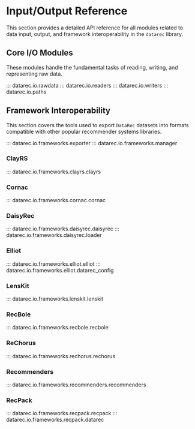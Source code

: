 # Input/Output Reference

This section provides a detailed API reference for all modules related to data input, output, and framework interoperability in the `datarec` library.

## Core I/O Modules

These modules handle the fundamental tasks of reading, writing, and representing raw data.

::: datarec.io.rawdata
::: datarec.io.readers
::: datarec.io.writers
::: datarec.io.paths

## Framework Interoperability

This section covers the tools used to export `DataRec` datasets into formats compatible with other popular recommender systems libraries.

::: datarec.io.frameworks.exporter
::: datarec.io.frameworks.manager

### ClayRS

::: datarec.io.frameworks.clayrs.clayrs

### Cornac

::: datarec.io.frameworks.cornac.cornac

### DaisyRec

::: datarec.io.frameworks.daisyrec.daisyrec
::: datarec.io.frameworks.daisyrec.loader

### Elliot

::: datarec.io.frameworks.elliot.elliot
::: datarec.io.frameworks.elliot.datarec_config

### LensKit

::: datarec.io.frameworks.lenskit.lenskit

### RecBole

::: datarec.io.frameworks.recbole.recbole

### ReChorus

::: datarec.io.frameworks.rechorus.rechorus

### Recommenders

::: datarec.io.frameworks.recommenders.recommenders

### RecPack

::: datarec.io.frameworks.recpack.recpack
::: datarec.io.frameworks.recpack.datarec